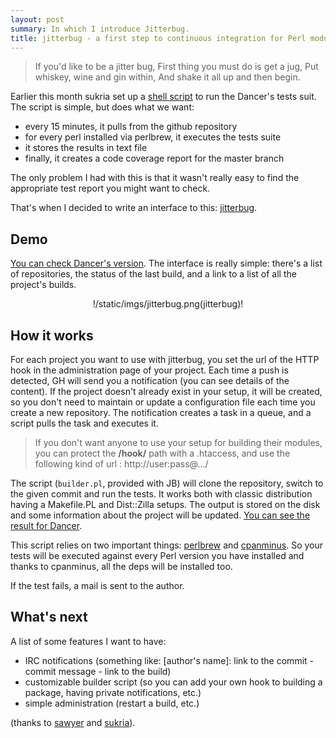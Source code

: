 ```yaml
---
layout: post
summary: In which I introduce Jitterbug.
title: jitterbug - a first step to continuous integration for Perl modules on GitHub
---
```


> If you'd like to be a jitter bug,
> First thing you must do is get a jug,
> Put whiskey, wine and gin within,
> And shake it all up and then begin.

Earlier this month sukria set up a [shell script](http://github.com/sukria/capsule) to run the Dancer's tests suit. The script is simple, but does what we want:

* every 15 minutes, it pulls from the github repository
* for every perl installed via perlbrew, it executes the tests suite
* it stores the results in text file
* finally, it creates a code coverage report for the master branch

The only problem I had with this is that it wasn't really easy to find the appropriate test report you might want to check.

That's when I decided to write an interface to this: [jitterbug](https://github.com/franckcuny/jitterbug).

## Demo

[You can check Dancer's version](http://jitterbug.perldancer.org/). The interface is really simple: there's a list of repositories, the status of the last build, and a link to a list of all the project's builds.

<center>!/static/imgs/jitterbug.png(jitterbug)!</center>

## How it works

For each project you want to use with jitterbug, you set the url of the HTTP hook in the administration page of your project. Each time a push is detected, GH will send you a notification (you can see details of the content). If the project doesn't already exist in your setup, it will be created, so you don't need to maintain or update a configuration file each time you create a new repository. The notification creates a task in a queue, and a script pulls the task and executes it.

> If you don't want anyone to use your setup for building their modules, you can protect the **/hook/** path with a .htaccess, and use the following kind of url : http://user:pass@.../

The script (`builder.pl`, provided with JB) will clone the repository, switch to the given commit and run the tests. It works both with classic distribution having a Makefile.PL and Dist::Zilla setups. The output is stored on the disk and some information about the project will be updated. [You can see the result for Dancer](http://jitterbug.perldancer.org/project/Dancer).

This script relies on two important things: [perlbrew](http://github.com/gugod/App-perlbrew) and [cpanminus](http://github.com/miyagawa/cpanminus). So your tests will be executed against every Perl version you have installed and thanks to cpanminus, all the deps will be installed too.

If the test fails, a mail is sent to the author.

## What's next

A list of some features I want to have:

* IRC notifications (something like: [author's name]: link to the commit - commit message - link to the build)
* customizable builder script (so you can add your own hook to building a package, having private notifications, etc.)
* simple administration (restart a build, etc.)

(thanks to [sawyer](http://github.com/xsawyerx) and [sukria](http://github.com/sukria/)).

